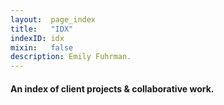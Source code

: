 ```yaml
---
layout:  page_index
title:   "IDX"
indexID: idx
mixin:   false
description: Emily Fuhrman.
---
```


#### An index of client projects & collaborative work. 